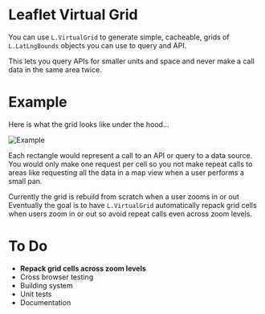 # Leaflet Virtual Grid

You can use `L.VirtualGrid` to generate simple, cacheable, grids of `L.LatLngBounds` objects you can use to query and API.

This lets you query APIs for smaller units and space and never make a call data in the same area twice.

# Example

Here is what the grid looks like under the hood...

![Example](https://raw.github.com/Esri/esri-leaflet/master/esri-leaflet.png)

Each rectangle would represent a call to an API or query to a data source. You would only make one request per cell so you not make repeat calls to areas like requesting all the data in a map view when a user performs a small pan.

Currently the grid is rebuild from scratch when a user zooms in or out Eventually the goal is to have `L.VirtualGrid` automatically repack grid cells when users zoom in or out so avoid repeat calls even across zoom levels.

# To Do
* **Repack grid cells across zoom levels**
* Cross browser testing
* Building system
* Unit tests
* Documentation